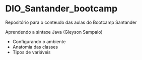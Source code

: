 # DIO_Santander_bootcamp
Repositório para o conteudo das aulas do Bootcamp Santander 

Aprendendo a sintaxe Java (Gleyson Sampaio)
- Configurando o ambiente 
- Anatomia das classes
- Tipos de variáveis
